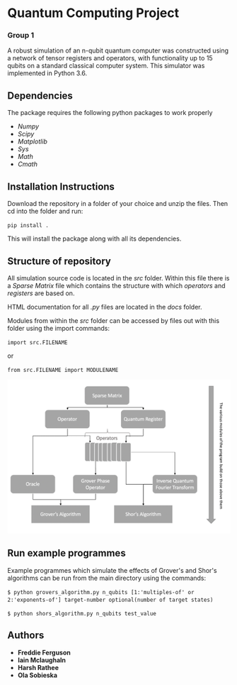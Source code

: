 # Quantum Computing Project
### Group 1 ###


A robust simulation of an n-qubit quantum computer was constructed using a network of tensor registers and operators,
with functionality up to 15 qubits on a standard classical computer system. This simulator was
implemented in Python 3.6.

## Dependencies
The package requires the following python packages to work properly

* _Numpy_
* _Scipy_
* _Matplotlib_
* _Sys_
* _Math_
* _Cmath_

## Installation Instructions
Download the repository in a folder of your choice and unzip the files. Then cd into the folder and run:

`
pip install .
`

This will install the package along with all its dependencies.

## Structure of repository

All simulation source code is located in the _src_ folder. Within this file there is a _Sparse Matrix_ file which
contains the structure with which _operators_ and _registers_ are based on.

HTML documentation for all _.py_ files are located in the _docs_ folder.

Modules from within the _src_ folder can be accessed by files out with this folder using the import commands:

`import src.FILENAME`

or

`from src.FILENAME import MODULENAME`

![Alt text](Images/Flowchart.png?raw=true "Title")

## Run example programmes

Example programmes which simulate the effects of Grover's and Shor's algorithms can be run from the main directory using
the commands:

`$ python grovers_algorithm.py n_qubits [1:'multiples-of' or 2:'exponents-of'] target-number optional(number of target
 states)`

`$ python shors_algorithm.py n_qubits test_value`

## Authors

* **Freddie Ferguson**
* **Iain Mclaughaln**
* **Harsh Rathee**
* **Ola Sobieska**
